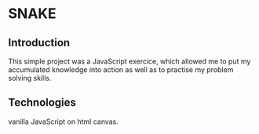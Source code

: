 # SNAKE 

## Introduction
This simple project was a JavaScript exercice, which allowed me to put my accumulated knowledge into action as well as to practise my problem solving skills.

## Technologies 
vanilla JavaScript on html canvas.

